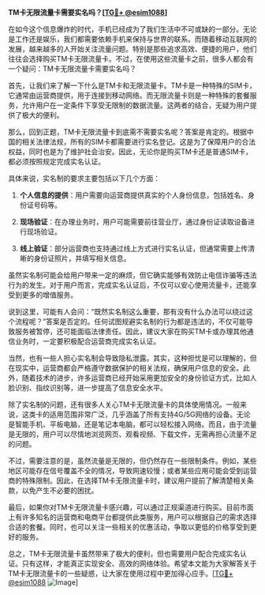 **TM卡无限流量卡需要实名吗？[[TG💪+ @esim1088](https://t.me/s/esim1088)]**

在如今这个信息爆炸的时代，手机已经成为了我们生活中不可或缺的一部分。无论是工作还是娱乐，我们都需要依赖手机来保持与世界的联系。而随着移动互联网的发展，越来越多的人开始关注流量问题。特别是那些追求高效、便捷的用户，他们往往会选择购买TM卡无限流量卡。不过，在使用这些流量卡之前，很多人都会有一个疑问：TM卡无限流量卡需要实名吗？

首先，让我们来了解一下什么是TM卡和无限流量卡。TM卡是一种特殊的SIM卡，它通常由运营商提供，用于连接到移动网络。而无限流量卡则是一种特殊的套餐服务，允许用户在一定条件下享受无限制的数据流量。这两者的结合，无疑为用户提供了极大的便利。

那么，回到正题，TM卡无限流量卡到底需不需要实名呢？答案是肯定的。根据中国的相关法律法规，所有的SIM卡都需要进行实名登记。这是为了保障用户的合法权益，同时也是为了维护社会治安。因此，无论你是购买TM卡还是普通SIM卡，都必须按照规定完成实名认证。

具体来说，实名制的要求主要包括以下几个方面：

1. **个人信息的提供**：用户需要向运营商提供真实的个人身份信息，包括姓名、身份证号码等。
   
2. **现场验证**：在办理业务时，用户可能需要前往营业厅，通过身份证读取设备进行现场验证。
   
3. **线上验证**：部分运营商也支持通过线上方式进行实名认证，但通常需要上传清晰的身份证照片，并填写相关信息。

虽然实名制可能会给用户带来一定的麻烦，但它确实能够有效防止电信诈骗等违法行为的发生。对于用户而言，完成实名认证后，不仅可以安心使用流量卡，还能享受到更多的增值服务。

说到这里，可能有人会问：“既然实名制这么重要，那有没有什么办法可以绕过这个流程呢？”答案是否定的。任何试图规避实名制的行为都是违法的，不仅可能导致服务被暂停，还可能面临法律责任。因此，建议大家在购买TM卡或办理其他通信业务时，一定要积极配合运营商完成实名认证。

当然，也有一些人担心实名制会导致隐私泄露。其实，这种担忧是可以理解的，但在现实中，运营商都会严格遵守数据保护的相关法规，确保用户信息的安全。此外，随着技术的进步，许多运营商已经开始采用更加安全的身份验证方式，比如人脸识别、指纹识别等，进一步提高了信息安全水平。

除了实名制的问题，还有很多人关心TM卡无限流量卡的具体使用情况。一般来说，这类卡的适用范围非常广泛，几乎涵盖了所有支持4G/5G网络的设备。无论是智能手机、平板电脑，还是笔记本电脑，都可以轻松接入网络。而且，由于流量是无限的，用户可以尽情地浏览网页、观看视频、下载文件，无需再担心流量不足的问题。

不过，需要注意的是，虽然流量是无限的，但仍然存在一些限制条件。例如，某些地区可能存在信号覆盖不全的情况，导致网速较慢；或者某些应用可能会受到运营商的特殊限制。因此，在选择TM卡无限流量卡时，建议用户提前了解清楚相关条款，以免产生不必要的困扰。

最后，如果你对TM卡无限流量卡感兴趣，可以通过正规渠道进行购买。目前市面上有许多知名的运营商和电商平台都提供此类服务，用户可以根据自己的需求选择合适的套餐。同时，也可以关注一些相关的优惠活动，争取以更低的价格享受到更好的服务。

总之，TM卡无限流量卡虽然带来了极大的便利，但也需要用户配合完成实名认证。只有这样，才能真正实现安全、高效的网络体验。希望本文能为大家解答关于TM卡无限流量卡的一些疑惑，让大家在使用过程中更加得心应手。[[TG💪+ @esim1088](https://t.me/s/esim1088) ![Image](https://i.postimg.cc/4NQfJmqS/Snipaste-2025-05-13-00-14-12.png)]